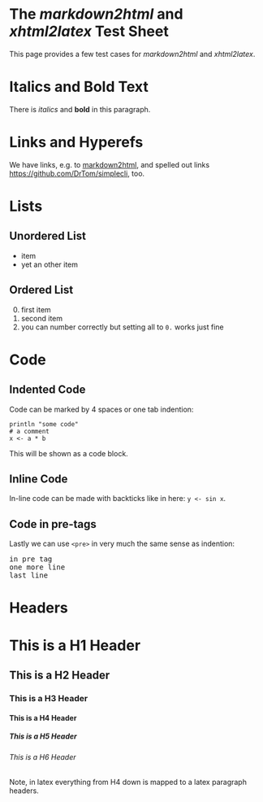 
The _markdown2html_ and _xhtml2latex_ Test Sheet
================================================

This page provides a few test cases for 
_markdown2html_ and _xhtml2latex_.

Italics and Bold Text
=====================

There is _italics_ and **bold** in this paragraph.


Links and Hyperefs 
===================

We have links, e.g. to [markdown2html](https://github.com/DrTom/markdown2html), and
spelled out links  <https://github.com/DrTom/simplecli>, too.


Lists
======

Unordered List
--------------
* item 
* yet an other item

Ordered List
--------------
0. first item 
0. second item
0. you can number correctly but setting all to `0.` works just fine


Code
=====

Indented Code
-------------

Code can be marked by 4 spaces or one tab indention:

    println "some code"
    # a comment 
    x <- a * b

This will be shown as a code block.

Inline Code
------------

In-line code can be made with backticks like in here:  `y <- sin x`. 

Code in pre-tags
---------------

Lastly we can use `<pre>` in very much the same sense as indention:

<pre>in pre tag
one more line
last line  
</pre>

Headers 
============

This is a H1 Header
===================

This is a H2 Header 
-------------------

### This is a H3 Header 

#### This is a H4 Header

##### This is a H5 Header

###### This is a H6 Header

Note, in latex everything from H4 down is mapped to a latex paragraph headers.

